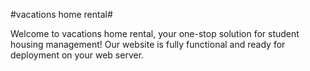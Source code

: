 #vacations home rental# 


Welcome to vacations home rental, your one-stop solution for student housing management! Our website is fully functional and ready for deployment on your web server.
